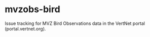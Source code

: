 mvzobs-bird
===========

Issue tracking for MVZ Bird Observations data in the VertNet portal (portal.vertnet.org).
